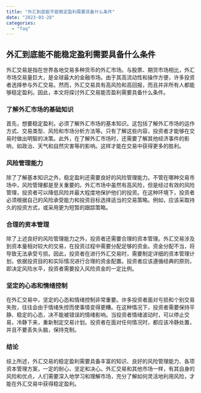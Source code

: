```yaml
---
title: "外汇到底能不能稳定盈利需要具备什么条件"
date: "2023-03-28"
categories: 
  - "faq"
---
```


## 外汇到底能不能稳定盈利需要具备什么条件

外汇交易是指在世界各地交易多种货币的外汇市场。与股票、期货市场相比，外汇市场交易量巨大，是全球最大的金融市场。由于其高流动性和操作方便，许多投资者选择参与外汇交易。然而，外汇交易具有高风险和高回报，而且并非所有人都能够稳定盈利。因此，本文将探讨外汇交易能否盈利需要具备什么条件。

### 了解外汇市场的基础知识

首先，想要稳定盈利，必须了解外汇市场的基本知识。这包括了解外汇市场的运作方式、交易类型、风险和市场分析方法等。只有了解这些内容，投资者才能够在交易时做出明智的决策。此外，在了解外汇市场时，还需要了解其他经济事件的影响，如政治、天气和自然灾害等的影响。这样才能在交易中获得更多的胜利。

### 风险管理能力

除了了解基本知识之外，稳定盈利还需要良好的风险管理能力。不管在哪种交易市场中，风险管理都是至关重要的。外汇市场中虽然有高风险，但是经过有效的风险管理，投资者可以降低风险并最大程度地保护他们的投资。在这种环境下，投资者必须根据自己的风险承受能力和投资目标选择适当的交易策略。例如，应该采取持久的投资方式，或采用更为短暂的跟踪策略。

### 合理的资本管理

除了上述良好的风险管理能力之外，投资者还需要合理的资本管理。外汇交易涉及到资本量相对较大的交易，在投资过程中需要分配足够的资金。资金分配不当，将导致无法承受亏损。因此，投资者在进行外汇交易时，需要制定详细的资本管理计划，依据投资目的和实际情况进行合理的资金配置。投资者应该遵循经典的原则，即决定风险水平，投资者需要投入风险资金的一定比例。

### 坚定的心态和情绪控制

在外汇交易中，坚定的心态和情绪控制非常重要。许多投资者面对亏损和个别交易失败，往往会由于情绪失控而使事情变得更糟。在这种情况下，投资者需要保持平静、稳定的心态，决不能被错误的情绪影响。当投资者情绪波动时，可以停止交易，冷静下来，重新制定交易计划。投资者在面对任何情况时，都应该冷静处置，并且不要丢失头脑，保持克制。

### 结论

综上所述，外汇交易的稳定盈利需要具备丰富的知识、良好的风险管理能力、各项资本管理方案，一定的耐心、坚定和决心。外汇交易和其他市场一样，有其自身的风险和优点，人们需要深入地学习和理解市场，充分了解如何灵活地利用风险，才能在外汇交易中获得稳定盈利。
